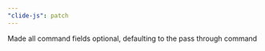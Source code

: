 ```yaml
---
"clide-js": patch
---
```


Made all command fields optional, defaulting to the pass through command
